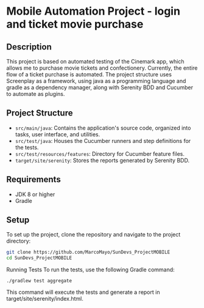 # Mobile Automation Project - login and ticket movie purchase

## Description

This project is based on automated testing of the Cinemark app, which allows me to purchase movie tickets and confectionery. Currently, the entire flow of a ticket purchase is automated.
The project structure uses Screenplay as a framework, using java as a programming language and gradle as a dependency manager, along with Serenity BDD and Cucumber to automate as plugins.

## Project Structure

- `src/main/java`: Contains the application's source code, organized into tasks, user interface, and utilities.
- `src/test/java`: Houses the Cucumber runners and step definitions for the tests.
- `src/test/resources/features`: Directory for Cucumber feature files.
- `target/site/serenity`: Stores the reports generated by Serenity BDD.

## Requirements

- JDK 8 or higher
- Gradle

## Setup

To set up the project, clone the repository and navigate to the project directory:

```bash
git clone https://github.com/MarcoMayo/SunDevs_ProjectMOBILE
cd SunDevs_ProjectMOBILE
```

Running Tests
To run the tests, use the following Gradle command:

```
./gradlew test aggregate
```

This command will execute the tests and generate a report in target/site/serenity/index.html.



